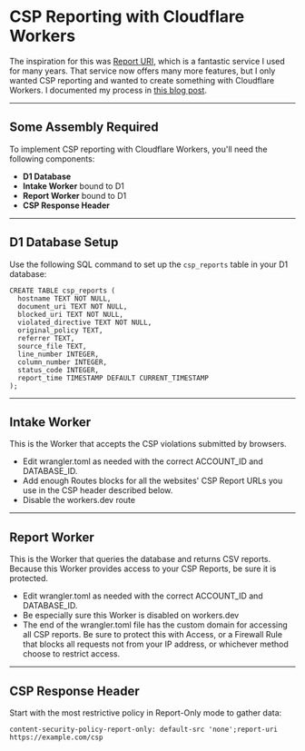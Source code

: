 # CSP Reporting with Cloudflare Workers

The inspiration for this was [Report URI](https://report-uri.com), which is a fantastic service I used for many years. That service now offers many more features, but I only wanted CSP reporting and wanted to create something with Cloudflare Workers. I documented my process in [this blog post](https://scottdayman.com/csp-reports-with-workers/).

---

## Some Assembly Required

To implement CSP reporting with Cloudflare Workers, you'll need the following components:

- **D1 Database**
- **Intake Worker** bound to D1
- **Report Worker** bound to D1
- **CSP Response Header**

---

## D1 Database Setup

Use the following SQL command to set up the `csp_reports` table in your D1 database:

```
CREATE TABLE csp_reports (
  hostname TEXT NOT NULL,
  document_uri TEXT NOT NULL,
  blocked_uri TEXT NOT NULL,
  violated_directive TEXT NOT NULL,
  original_policy TEXT,
  referrer TEXT,
  source_file TEXT,
  line_number INTEGER,
  column_number INTEGER,
  status_code INTEGER,
  report_time TIMESTAMP DEFAULT CURRENT_TIMESTAMP
);
```

---

## Intake Worker

This is the Worker that accepts the CSP violations submitted by browsers.  

- Edit wrangler.toml as needed with the correct ACCOUNT_ID and DATABASE_ID.
- Add enough Routes blocks for all the websites' CSP Report URLs you use in the CSP header described below.
- Disable the workers.dev route 

---

## Report Worker

This is the Worker that queries the database and returns CSV reports. Because this Worker provides access to your CSP Reports, be sure it is protected.  

- Edit wrangler.toml as needed with the correct ACCOUNT_ID and DATABASE_ID.
- Be especially sure this Worker is disabled on workers.dev
- The end of the wrangler.toml file has the custom domain for accessing all CSP reports. Be sure to protect this with Access, or a Firewall Rule that blocks all requests not from your IP address, or whichever method choose to restrict access.

---

## CSP Response Header

Start with the most restrictive policy in Report-Only mode to gather data:

`content-security-policy-report-only: default-src 'none';report-uri https://example.com/csp`
